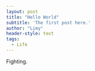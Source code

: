 ```yaml
---
layout: post
title: "Hello World"
subtitle: 'The first post here.'
author: "Limy"
header-style: text
tags:
  - Life
---
```

Fighting.